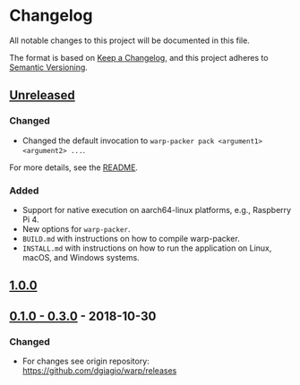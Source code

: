 # Changelog

All notable changes to this project will be documented in this file.

The format is based on [Keep a Changelog](https://keepachangelog.com/en/1.0.0/),
and this project adheres to [Semantic Versioning](https://semver.org/spec/v2.0.0.html).

## [Unreleased]
### Changed
- Changed the default invocation to `warp-packer pack <argument1> <argument2> ...`.

For more details, see the [README](./README.md#changes-in-v100).

### Added
- Support for native execution on aarch64-linux platforms, e.g., Raspberry Pi 4.
- New options for `warp-packer`.
- `BUILD.md` with instructions on how to compile warp-packer.
- `INSTALL.md` with instructions on how to run the application on Linux, macOS, and Windows systems.

## [1.0.0]

## [0.1.0 - 0.3.0] - 2018-10-30
### Changed
- For changes see origin repository: https://github.com/dgiagio/warp/releases

[unreleased]: https://git.phoenix.ipv64.de/public/warp/compare/master...HEAD
[1.0.0]: https://git.phoenix.ipv64.de/public/warp/compare/0.3.0...1.0.0
[0.1.0 - 0.3.0]: https://github.com/dgiagio/warp/releases